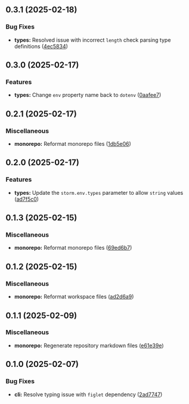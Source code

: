 ## 0.3.1 (2025-02-18)

### Bug Fixes

- **types:** Resolved issue with incorrect `length` check parsing type
  definitions
  ([4ec5834](https://github.com/storm-software/stryke/commit/4ec5834))

## 0.3.0 (2025-02-17)

### Features

- **types:** Change `env` property name back to `dotenv`
  ([0aafee7](https://github.com/storm-software/stryke/commit/0aafee7))

## 0.2.1 (2025-02-17)

### Miscellaneous

- **monorepo:** Reformat monorepo files
  ([1db5e06](https://github.com/storm-software/stryke/commit/1db5e06))

## 0.2.0 (2025-02-17)

### Features

- **types:** Update the `storm.env.types` parameter to allow `string` values
  ([ad7f5c0](https://github.com/storm-software/stryke/commit/ad7f5c0))

## 0.1.3 (2025-02-15)

### Miscellaneous

- **monorepo:** Reformat monorepo files
  ([69ed6b7](https://github.com/storm-software/stryke/commit/69ed6b7))

## 0.1.2 (2025-02-15)

### Miscellaneous

- **monorepo:** Reformat workspace files
  ([ad2d6a9](https://github.com/storm-software/stryke/commit/ad2d6a9))

## 0.1.1 (2025-02-09)

### Miscellaneous

- **monorepo:** Regenerate repository markdown files
  ([e61e39e](https://github.com/storm-software/stryke/commit/e61e39e))

## 0.1.0 (2025-02-07)

### Bug Fixes

- **cli:** Resolve typing issue with `figlet` dependency
  ([2ad7747](https://github.com/storm-software/stryke/commit/2ad7747))
